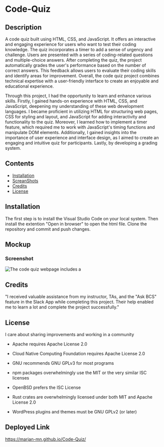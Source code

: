 # Code-Quiz
## Description
A code quiz built using HTML, CSS, and JavaScript. It offers an interactive and engaging experience for users who want to test their coding knowledge. The quiz incorporates a timer to add a sense of urgency and challenge. Users are presented with a series of coding-related questions and multiple-choice answers. After completing the quiz, the project automatically grades the user's performance based on the number of correct answers. This feedback allows users to evaluate their coding skills and identify areas for improvement. Overall, the code quiz project combines technical expertise with a user-friendly interface to create an enjoyable and educational experience.

Through this project, I had the opportunity to learn and enhance various skills. Firstly, I gained hands-on experience with HTML, CSS, and JavaScript, deepening my understanding of these web development languages. I became proficient in utilizing HTML for structuring web pages, CSS for styling and layout, and JavaScript for adding interactivity and functionality to the quiz. Moreover, I learned how to implement a timer feature, which required me to work with JavaScript's timing functions and manipulate DOM elements. Additionally, I gained insights into the importance of user experience and interface design, as I aimed to create an engaging and intuitive quiz for participants. Lastly, by developing a grading system.

## Contents


- [Installation](#installation)
- [ScreanShots](#usage)
- [Credits](#credits)
- [License](#license)


## Installation

The first step is to install the Visual Studio Code on your local system. Then install the extention "Open in browser" to open the html file. Clone the repository and commit and push changes.


## Mockup
### Screenshot

![The code quiz webpage includes a ]()

## Credits

"I received valuable assistance from my instructor, TAs, and the "Ask BCS" feature in the Slack App while completing this project. Their help enabled me to learn a lot and complete the project successfully."


## License

I care about sharing improvements and working in a community 
- Apache requires Apache License 2.0

- Cloud Native Computing Foundation requires Apache License 2.0

- GNU recommends GNU GPLv3 for most programs

- npm packages overwhelmingly use the MIT or the very similar ISC licenses

- OpenBSD prefers the ISC License

- Rust crates are overwhelmingly licensed under both MIT and Apache License 2.0

- WordPress plugins and themes must be GNU GPLv2 (or later)



## Deployed Link
https://marjan-mn.github.io/Code-Quiz/


